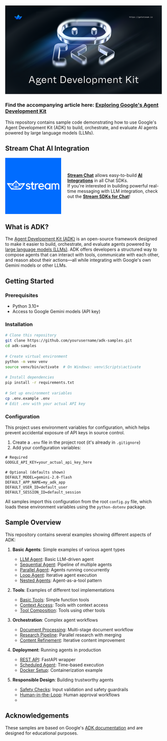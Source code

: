 ![Blog Cover Agent Development Kit](images/cover.png)

### Find the accompanying article here: **[Exploring Google's Agent Development Kit](https://getstream.io/blog/exploring-google-adk/)**

This repository contains sample code demonstrating how to use Google's Agent Development Kit (ADK) to build, orchestrate, and evaluate AI agents powered by large language models (LLMs).

## Stream Chat AI Integration

<div style="display: flex; align-items: center;">
  <img src="images/stream.png" alt="Stream Logo" style="margin-right: 20px; width: 180px;" />
  <div>
    <strong><a href="https://getstream.io/chat/?utm_source=github&utm_medium=referral&utm_content=&utm_campaign=devenossproject">Stream Chat</a></strong> allows easy-to-build <strong><a href="https://getstream.io/chat/solutions/ai-integration/?utm_source=github&utm_medium=referral&utm_content=&utm_campaign=devenossproject">AI Integrations</a></strong> in all Chat SDKs.<br/>
    If you're interested in building powerful real-time messaging with LLM integration, check out the <strong><a href="https://getstream.io/chat/sdk/?utm_source=github&utm_medium=referral&utm_content=&utm_campaign=devenossproject">Stream SDKs for Chat</a></strong>!
  </div>
</div>

## What is ADK?

The [Agent Development Kit (ADK)](https://google.github.io/adk-docs/) is an open-source framework designed to make it easier to build, orchestrate, and evaluate agents powered by [large language models (LLMs)](https://getstream.io/blog/best-local-llm-tools/). ADK offers developers a structured way to compose agents that can interact with tools, communicate with each other, and reason about their actions—all while integrating with Google's own Gemini models or other LLMs.

## Getting Started

### Prerequisites

- Python 3.10+
- Access to Google Gemini models (API key)

### Installation

```bash
# Clone this repository
git clone https://github.com/yourusername/adk-samples.git
cd adk-samples

# Create virtual environment
python -m venv venv
source venv/bin/activate  # On Windows: venv\Scripts\activate

# Install dependencies
pip install -r requirements.txt

# Set up environment variables
cp .env.example .env
# Edit .env with your actual API key
```

### Configuration

This project uses environment variables for configuration, which helps prevent accidental exposure of API keys in source control.

1. Create a `.env` file in the project root (it's already in `.gitignore`)
2. Add your configuration variables:

```
# Required
GOOGLE_API_KEY=your_actual_api_key_here

# Optional (defaults shown)
DEFAULT_MODEL=gemini-2.0-flash
DEFAULT_APP_NAME=my_adk_app
DEFAULT_USER_ID=default_user
DEFAULT_SESSION_ID=default_session
```

All samples import this configuration from the root `config.py` file, which loads these environment variables using the `python-dotenv` package.

## Sample Overview

This repository contains several examples showing different aspects of ADK:

1. **Basic Agents**: Simple examples of various agent types
   - [LLM Agent](samples/01_llm_agent/): Basic LLM-driven agent
   - [Sequential Agent](samples/02_sequential_agent/): Pipeline of multiple agents
   - [Parallel Agent](samples/03_parallel_agent/): Agents running concurrently
   - [Loop Agent](samples/04_loop_agent/): Iterative agent execution
   - [Nested Agents](samples/05_nested_agent/): Agent-as-a-tool pattern

2. **Tools**: Examples of different tool implementations
   - [Basic Tools](samples/06_basic_tool/): Simple function tools
   - [Context Access](samples/07_tool_context/): Tools with context access
   - [Tool Composition](samples/08_tool_composition/): Tools using other tools

3. **Orchestration**: Complex agent workflows
   - [Document Processing](samples/09_doc_processing/): Multi-stage document workflow
   - [Research Pipeline](samples/10_research_pipeline/): Parallel research with merging
   - [Content Refinement](samples/11_content_refiner/): Iterative content improvement

4. **Deployment**: Running agents in production
   - [REST API](samples/12_rest_api/): FastAPI wrapper
   - [Scheduled Agent](samples/13_scheduled_agent/): Time-based execution
   - [Docker Setup](samples/14_docker/): Containerization example

5. **Responsible Design**: Building trustworthy agents
   - [Safety Checks](samples/15_safety_checks/): Input validation and safety guardrails
   - [Human-in-the-Loop](samples/16_human_approval/): Human approval workflows
   - 
## Acknowledgements

These samples are based on Google's [ADK documentation](https://google.github.io/adk-docs/) and are designed for educational purposes.
